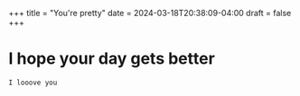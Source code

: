 +++
title = "You're pretty"
date = 2024-03-18T20:38:09-04:00
draft = false
+++
# I hope your day gets better
```
I looove you

